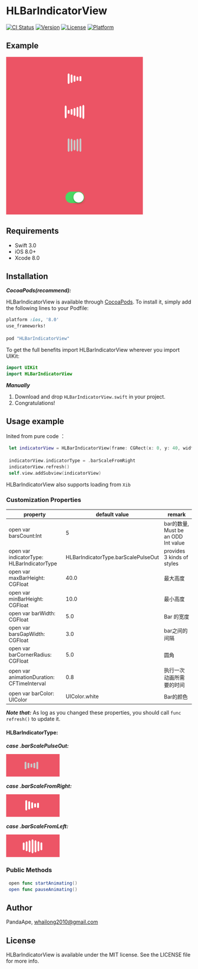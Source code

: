 # HLBarIndicatorView

[![CI Status](http://img.shields.io/travis/PandaApe/HLBarIndicatorView.svg?style=flat)](https://travis-ci.org/PandaApe/HLBarIndicatorView)
[![Version](https://img.shields.io/cocoapods/v/HLBarIndicatorView.svg?style=flat)](http://cocoapods.org/pods/HLBarIndicatorView)
[![License](https://img.shields.io/cocoapods/l/HLBarIndicatorView.svg?style=flat)](http://cocoapods.org/pods/HLBarIndicatorView)
[![Platform](https://img.shields.io/cocoapods/p/HLBarIndicatorView.svg?style=flat)](http://cocoapods.org/pods/HLBarIndicatorView)

## Example

<img src="gif/loading.gif" alt="Animated gif">

## Requirements

- Swift 3.0
- iOS 8.0+
- Xcode 8.0

## Installation

***CocoaPods(recommend):***

HLBarIndicatorView is available through [CocoaPods](http://cocoapods.org). To install
it, simply add the following lines to your Podfile:

```ruby
platform :ios, '8.0'
use_frameworks!

pod "HLBarIndicatorView"

```
To get the full benefits import HLBarIndicatorView wherever you import UIKit:

```swift
import UIKit
import HLBarIndicatorView
```

***Manually***

1. Download and drop ```HLBarIndicatorView.swift``` in your project.
2. Congratulations!


## Usage example

Inited from pure code ：

```swift
 let indicatorView = HLBarIndicatorView(frame: CGRect(x: 0, y: 40, width: UIScreen.main.bounds.width, height: 80))

 indicatorView.indicatorType = .barScaleFromRight
 indicatorView.refresh()
 self.view.addSubview(indicatorView)
```

HLBarIndicatorView also supports loading from ```Xib```

### Customization Properties

| property | default value | remark |
|------|----|---|
|open var barsCount:Int	|5| bar的数量, Must be an ODD Int value |
|open var indicatorType: HLBarIndicatorType| HLBarIndicatorType.barScalePulseOut| provides 3 kinds of styles|
|open var maxBarHeight: CGFloat |40.0| 最大高度|        
|open var minBarHeight: CGFloat   |10.0|  最小高度|           
|open var barWidth: CGFloat   |5.0|  Bar 的宽度|               
|open var barsGapWidth: CGFloat   |3.0|  bar之间的间隔           
|open var barCornerRadius: CGFloat   |5.0|  圆角|        
|open var animationDuration: CFTimeInterval |0.8|执行一次动画所需要的时间
|open var barColor: UIColor  |UIColor.white| Bar的颜色 |

***Note that:***  As log as you changed these properties, you should call ```func refresh()``` to update it.

#### HLBarIndicatorType:

***case .barScalePulseOut:***

<img src="gif/pulse.gif" alt="Animated gif">

***case .barScaleFromRight:***

<img src="gif/r2l.gif" alt="Animated gif">

***case .barScaleFromLeft:***

<img src="gif/l2r.gif" alt="Animated gif">


### Public Methods

```swift
 open func startAnimating()
 open func pauseAnimating()
```

## Author

PandaApe, whailong2010@gmail.com

## License

HLBarIndicatorView is available under the MIT license. See the LICENSE file for more info.
